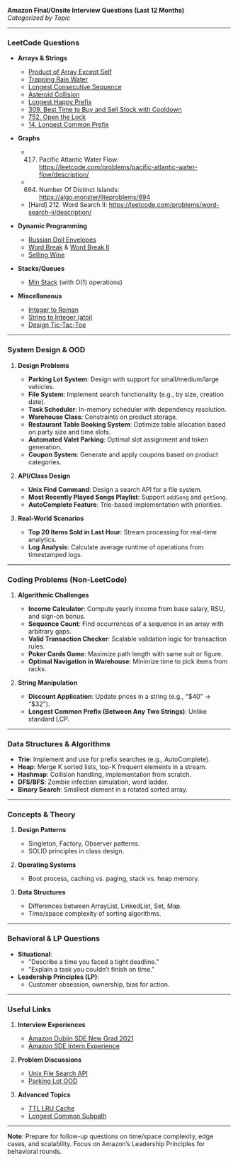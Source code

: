 **Amazon Final/Onsite Interview Questions (Last 12 Months)**  
*Categorized by Topic*

---

### **LeetCode Questions**  
- **Arrays & Strings**  
  - [Product of Array Except Self](https://leetcode.com/problems/product-of-array-except-self/)  
  - [Trapping Rain Water](https://leetcode.com/problems/trapping-rain-water/)  
  - [Longest Consecutive Sequence](https://leetcode.com/problems/longest-consecutive-sequence/)  
  - [Asteroid Collision](https://leetcode.com/problems/asteroid-collision/)
  - [Longest Happy Prefix](https://leetcode.com/problems/longest-happy-prefix/)  
  - [309. Best Time to Buy and Sell Stock with Cooldown](https://leetcode.com/problems/best-time-to-buy-and-sell-stock-with-cooldown/description/)
  - [752. Open the Lock](https://leetcode.com/problems/open-the-lock/description/)
  - [14. Longest Common Prefix](https://leetcode.com/problems/longest-common-prefix/description/)


- **Graphs**  
  - 417. Pacific Atlantic Water Flow: https://leetcode.com/problems/pacific-atlantic-water-flow/description/
  - 694. Number Of Distinct Islands: https://algo.monster/liteproblems/694
  - [Hard] 212. Word Search II: https://leetcode.com/problems/word-search-ii/description/ 

- **Dynamic Programming**  
  - [Russian Doll Envelopes](https://leetcode.com/problems/russian-doll-envelopes/)  
  - [Word Break](https://leetcode.com/problems/word-break/) & [Word Break II](https://leetcode.com/problems/word-break-ii/)  
  - [Selling Wine](https://leetcode.com/discuss/interview-question/1282577/selling-wine-dp-easy-c)

- **Stacks/Queues**  
  - [Min Stack](https://leetcode.com/problems/min-stack/) (with O(1) operations)

- **Miscellaneous**  
  - [Integer to Roman](https://leetcode.com/problems/integer-to-roman/)  
  - [String to Integer (atoi)](https://leetcode.com/problems/string-to-integer-atoi/)  
  - [Design Tic-Tac-Toe](https://leetcode.com/problems/design-tic-tac-toe/)  

---

### **System Design & OOD**  
1. **Design Problems**  
   - **Parking Lot System**: Design with support for small/medium/large vehicles.  
   - **File System**: Implement search functionality (e.g., by size, creation date).  
   - **Task Scheduler**: In-memory scheduler with dependency resolution.  
   - **Warehouse Class**: Constraints on product storage.  
   - **Restaurant Table Booking System**: Optimize table allocation based on party size and time slots.  
   - **Automated Valet Parking**: Optimal slot assignment and token generation.  
   - **Coupon System**: Generate and apply coupons based on product categories.  

2. **API/Class Design**  
   - **Unix Find Command**: Design a search API for a file system.  
   - **Most Recently Played Songs Playlist**: Support `addSong` and `getSong`.  
   - **AutoComplete Feature**: Trie-based implementation with priorities.  

3. **Real-World Scenarios**  
   - **Top 20 Items Sold in Last Hour**: Stream processing for real-time analytics.  
   - **Log Analysis**: Calculate average runtime of operations from timestamped logs.  

---

### **Coding Problems (Non-LeetCode)**  
1. **Algorithmic Challenges**  
   - **Income Calculator**: Compute yearly income from base salary, RSU, and sign-on bonus.  
   - **Sequence Count**: Find occurrences of a sequence in an array with arbitrary gaps.  
   - **Valid Transaction Checker**: Scalable validation logic for transaction rules.  
   - **Poker Cards Game**: Maximize path length with same suit or figure.  
   - **Optimal Navigation in Warehouse**: Minimize time to pick items from racks.  


2. **String Manipulation**  
   - **Discount Application**: Update prices in a string (e.g., "$40" → "$32").  
   - **Longest Common Prefix (Between Any Two Strings)**: Unlike standard LCP.  

---

### **Data Structures & Algorithms**  
- **Trie**: Implement and use for prefix searches (e.g., AutoComplete).  
- **Heap**: Merge K sorted lists, top-K frequent elements in a stream.  
- **Hashmap**: Collision handling, implementation from scratch.  
- **DFS/BFS**: Zombie infection simulation, word ladder.  
- **Binary Search**: Smallest element in a rotated sorted array.  

---

### **Concepts & Theory**  
1. **Design Patterns**  
   - Singleton, Factory, Observer patterns.  
   - SOLID principles in class design.  

2. **Operating Systems**  
   - Boot process, caching vs. paging, stack vs. heap memory.  

3. **Data Structures**  
   - Differences between ArrayList, LinkedList, Set, Map.  
   - Time/space complexity of sorting algorithms.  

---

### **Behavioral & LP Questions**  
- **Situational**:  
  - "Describe a time you faced a tight deadline."  
  - "Explain a task you couldn’t finish on time."  
- **Leadership Principles (LP)**:  
  - Customer obsession, ownership, bias for action.  

---

### **Useful Links**  
1. **Interview Experiences**  
   - [Amazon Dublin SDE New Grad 2021](https://leetcode.com/discuss/interview-experience/1060893/Amazon-SDE-new-grad-2021-Dublin-Experience-or-Offer)  
   - [Amazon SDE Intern Experience](https://leetcode.com/discuss/interview-experience/521624/Bloomberg-or-Software-Engineering-Intern-or-London-or-January-2020-Offer/)  

2. **Problem Discussions**  
   - [Unix File Search API](https://leetcode.com/discuss/interview-question/609070/Amazon-OOD-Design-Unix-File-Search-API)  
   - [Parking Lot OOD](https://leetcode.com/discuss/interview-question/1590162/Amazon-Final-Interview-Questions-or-All-Combined-2021-or-SDE-and-New-Grad)  

3. **Advanced Topics**  
   - [TTL LRU Cache](https://leetcode.com/discuss/interview-question/284925/ttl-lru-cache)  
   - [Longest Common Subpath](https://leetcode.com/problems/longest-common-subpath/)  

--- 

**Note**: Prepare for follow-up questions on time/space complexity, edge cases, and scalability. Focus on Amazon’s Leadership Principles for behavioral rounds.